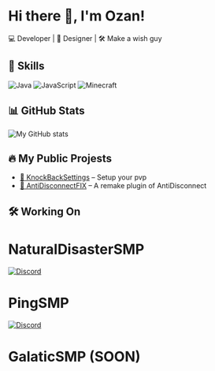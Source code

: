 # Hi there 👋, I'm Ozan!

💻 Developer | 🎨 Designer | 🛠️ Make a wish guy  

## 🚀 Skills
![Java](https://img.shields.io/badge/Java-orange?style=for-the-badge&logo=openjdk)
![JavaScript](https://img.shields.io/badge/JavaScript-yellow?style=for-the-badge&logo=javascript)
![Minecraft](https://img.shields.io/badge/SpigotMC-blue?style=for-the-badge)

## 📊 GitHub Stats
![My GitHub stats](https://github-readme-stats.vercel.app/api?username=Ozan-Dev-MC&show_icons=true&theme=tokyonight)

## 🔥 My Public Projests
- [🚀 KnockBackSettings](https://github.com/Ozan-Dev-MC/KnockbackSettings) – Setup your pvp
- [🌌 AntiDisconnectFIX](https://github.com/Ozan-Dev-MC/AntiDisconnectFIX) – A remake plugin of AntiDisconnect

## 🛠️ Working On 

# NaturalDisasterSMP
[![Discord](https://img.shields.io/badge/Join%20Discord-5865F2?style=for-the-badge&logo=discord&logoColor=white)](https://discord.gg/pUWZ2unSWN)

# PingSMP
[![Discord](https://img.shields.io/badge/Join%20Discord-5865F2?style=for-the-badge&logo=discord&logoColor=white)](https://discord.gg/6C3zp7VyS8)

# GalaticSMP (SOON)
